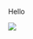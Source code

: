 <p>Hello</p>
<img src="C:\Users\hasma\OneDrive\Pictures\Screenshots\Screenshot 2025-07-04 161136.png"
/>

